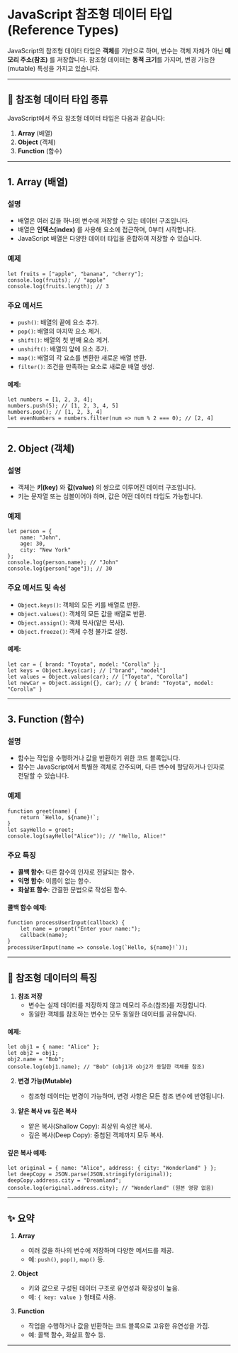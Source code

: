 # JavaScript 참조형 데이터 타입 (Reference Types)

JavaScript의 참조형 데이터 타입은 **객체**를 기반으로 하며, 변수는 객체 자체가 아닌 **메모리 주소(참조)** 를 저장합니다. 참조형 데이터는 **동적 크기**를 가지며, 변경 가능한(mutable) 특성을 가지고 있습니다.

---

## 📖 참조형 데이터 타입 종류

JavaScript에서 주요 참조형 데이터 타입은 다음과 같습니다:
1. **Array** (배열)
2. **Object** (객체)
3. **Function** (함수)

---

## 1. Array (배열)

### 설명
- 배열은 여러 값을 하나의 변수에 저장할 수 있는 데이터 구조입니다.
- 배열은 **인덱스(index)** 를 사용해 요소에 접근하며, 0부터 시작합니다.
- JavaScript 배열은 다양한 데이터 타입을 혼합하여 저장할 수 있습니다.

### 예제
```
let fruits = ["apple", "banana", "cherry"];
console.log(fruits); // "apple"
console.log(fruits.length); // 3
```

### 주요 메서드
- `push()`: 배열의 끝에 요소 추가.
- `pop()`: 배열의 마지막 요소 제거.
- `shift()`: 배열의 첫 번째 요소 제거.
- `unshift()`: 배열의 앞에 요소 추가.
- `map()`: 배열의 각 요소를 변환한 새로운 배열 반환.
- `filter()`: 조건을 만족하는 요소로 새로운 배열 생성.

#### 예제:
```
let numbers = [1, 2, 3, 4];
numbers.push(5); // [1, 2, 3, 4, 5]
numbers.pop(); // [1, 2, 3, 4]
let evenNumbers = numbers.filter(num => num % 2 === 0); // [2, 4]
```

---

## 2. Object (객체)

### 설명
- 객체는 **키(key)** 와 **값(value)** 의 쌍으로 이루어진 데이터 구조입니다.
- 키는 문자열 또는 심볼이어야 하며, 값은 어떤 데이터 타입도 가능합니다.

### 예제
```
let person = {
    name: "John",
    age: 30,
    city: "New York"
};
console.log(person.name); // "John"
console.log(person["age"]); // 30
```

### 주요 메서드 및 속성
- `Object.keys()`: 객체의 모든 키를 배열로 반환.
- `Object.values()`: 객체의 모든 값을 배열로 반환.
- `Object.assign()`: 객체 복사(얕은 복사).
- `Object.freeze()`: 객체 수정 불가로 설정.

#### 예제:
```
let car = { brand: "Toyota", model: "Corolla" };
let keys = Object.keys(car); // ["brand", "model"]
let values = Object.values(car); // ["Toyota", "Corolla"]
let newCar = Object.assign({}, car); // { brand: "Toyota", model: "Corolla" }
```

---

## 3. Function (함수)

### 설명
- 함수는 작업을 수행하거나 값을 반환하기 위한 코드 블록입니다.
- 함수는 JavaScript에서 특별한 객체로 간주되며, 다른 변수에 할당하거나 인자로 전달할 수 있습니다.

### 예제
```
function greet(name) {
    return `Hello, ${name}!`;
}
let sayHello = greet;
console.log(sayHello("Alice")); // "Hello, Alice!"
```

### 주요 특징
- **콜백 함수**: 다른 함수의 인자로 전달되는 함수.
- **익명 함수**: 이름이 없는 함수.
- **화살표 함수**: 간결한 문법으로 작성된 함수.

#### 콜백 함수 예제:
```
function processUserInput(callback) {
    let name = prompt("Enter your name:");
    callback(name);
}
processUserInput(name => console.log(`Hello, ${name}!`));
```

---

## 📂 참조형 데이터의 특징

1. **참조 저장**
   - 변수는 실제 데이터를 저장하지 않고 메모리 주소(참조)를 저장합니다.
   - 동일한 객체를 참조하는 변수는 모두 동일한 데이터를 공유합니다.

#### 예제:
```
let obj1 = { name: "Alice" };
let obj2 = obj1;
obj2.name = "Bob";
console.log(obj1.name); // "Bob" (obj1과 obj2가 동일한 객체를 참조)
```

2. **변경 가능(Mutable)**
   - 참조형 데이터는 변경이 가능하며, 변경 사항은 모든 참조 변수에 반영됩니다.

3. **얕은 복사 vs 깊은 복사**
   - 얕은 복사(Shallow Copy): 최상위 속성만 복사.
   - 깊은 복사(Deep Copy): 중첩된 객체까지 모두 복사.

#### 깊은 복사 예제:
```
let original = { name: "Alice", address: { city: "Wonderland" } };
let deepCopy = JSON.parse(JSON.stringify(original));
deepCopy.address.city = "Dreamland";
console.log(original.address.city); // "Wonderland" (원본 영향 없음)
```

---

## ✨ 요약

1. **Array**
   - 여러 값을 하나의 변수에 저장하며 다양한 메서드를 제공.
   - 예: `push()`, `pop()`, `map()` 등.

2. **Object**
   - 키와 값으로 구성된 데이터 구조로 유연성과 확장성이 높음.
   - 예: `{ key: value }` 형태로 사용.

3. **Function**
   - 작업을 수행하거나 값을 반환하는 코드 블록으로 고유한 유연성을 가짐.
   - 예: 콜백 함수, 화살표 함수 등.

---
